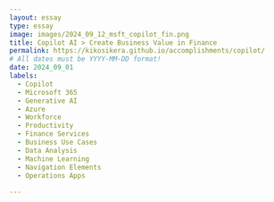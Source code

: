 ```yaml
---
layout: essay
type: essay
image: images/2024_09_12_msft_copilot_fin.png
title: Copilot AI > Create Business Value in Finance
permalink: https://kikosikera.github.io/accomplishments/copilot/
# All dates must be YYYY-MM-DD format!
date: 2024_09_01
labels:
  - Copilot
  - Microsoft 365
  - Generative AI
  - Azure
  - Workforce
  - Productivity
  - Finance Services
  - Business Use Cases
  - Data Analysis
  - Machine Learning
  - Navigation Elements
  - Operations Apps
 
---
```



